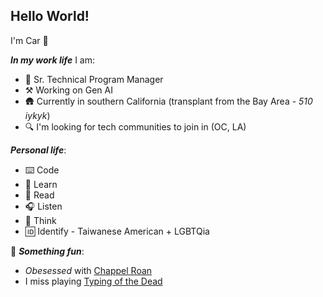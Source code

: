 ## Hello World!

I'm Car 🖖

**_In my work life_** I am: 

- 🤖 Sr. Technical Program Manager
- ⚒️ Working on Gen AI
- 🛖 Currently in southern California (transplant from the Bay Area - *510 iykyk*)
- 🔍 I'm looking for tech communities to join in (OC, LA) 

**_Personal life_**:

- ⌨️ Code
- 🦉 Learn
- 📖 Read
- 🎧 Listen
- 💭 Think
- 🆔 Identify - Taiwanese American + LGBTQia

🦄 **_Something fun_**:
- *Obesessed* with [Chappel Roan](https://youtu.be/w4WiXKGCJhg?si=tQRy3E7JD2b8_VFL)
- I miss playing [Typing of the Dead](https://en.wikipedia.org/wiki/The_Typing_of_the_Dead) 


<!--
**thecarsun/thecarsun** is a ✨ _special_ ✨ repository because its `README.md` (this file) appears on your GitHub profile.

Here are some ideas to get you started:

- 🔭 I’m currently working on ...
- 🌱 I’m currently learning ...
- 👯 I’m looking to collaborate on ...
- 🤔 I’m looking for help with ...
- 💬 Ask me about ...
- 📫 How to reach me: ...
- 😄 Pronouns: ...
- ⚡ Fun fact: ...
-->
